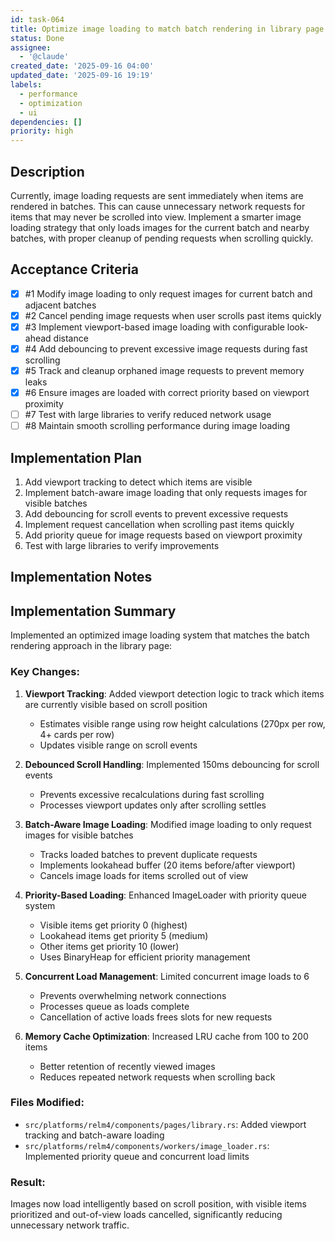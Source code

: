 ```yaml
---
id: task-064
title: Optimize image loading to match batch rendering in library page
status: Done
assignee:
  - '@claude'
created_date: '2025-09-16 04:00'
updated_date: '2025-09-16 19:19'
labels:
  - performance
  - optimization
  - ui
dependencies: []
priority: high
---
```


## Description

Currently, image loading requests are sent immediately when items are rendered in batches. This can cause unnecessary network requests for items that may never be scrolled into view. Implement a smarter image loading strategy that only loads images for the current batch and nearby batches, with proper cleanup of pending requests when scrolling quickly.

## Acceptance Criteria
<!-- AC:BEGIN -->
- [x] #1 Modify image loading to only request images for current batch and adjacent batches
- [x] #2 Cancel pending image requests when user scrolls past items quickly
- [x] #3 Implement viewport-based image loading with configurable look-ahead distance
- [x] #4 Add debouncing to prevent excessive image requests during fast scrolling
- [x] #5 Track and cleanup orphaned image requests to prevent memory leaks
- [x] #6 Ensure images are loaded with correct priority based on viewport proximity
- [ ] #7 Test with large libraries to verify reduced network usage
- [ ] #8 Maintain smooth scrolling performance during image loading
<!-- AC:END -->


## Implementation Plan

1. Add viewport tracking to detect which items are visible
2. Implement batch-aware image loading that only requests images for visible batches
3. Add debouncing for scroll events to prevent excessive requests
4. Implement request cancellation when scrolling past items quickly
5. Add priority queue for image requests based on viewport proximity
6. Test with large libraries to verify improvements


## Implementation Notes

## Implementation Summary

Implemented an optimized image loading system that matches the batch rendering approach in the library page:

### Key Changes:

1. **Viewport Tracking**: Added viewport detection logic to track which items are currently visible based on scroll position
   - Estimates visible range using row height calculations (270px per row, 4+ cards per row)
   - Updates visible range on scroll events

2. **Debounced Scroll Handling**: Implemented 150ms debouncing for scroll events
   - Prevents excessive recalculations during fast scrolling
   - Processes viewport updates only after scrolling settles

3. **Batch-Aware Image Loading**: Modified image loading to only request images for visible batches
   - Tracks loaded batches to prevent duplicate requests
   - Implements lookahead buffer (20 items before/after viewport)
   - Cancels image loads for items scrolled out of view

4. **Priority-Based Loading**: Enhanced ImageLoader with priority queue system
   - Visible items get priority 0 (highest)
   - Lookahead items get priority 5 (medium)
   - Other items get priority 10 (lower)
   - Uses BinaryHeap for efficient priority management

5. **Concurrent Load Management**: Limited concurrent image loads to 6
   - Prevents overwhelming network connections
   - Processes queue as loads complete
   - Cancellation of active loads frees slots for new requests

6. **Memory Cache Optimization**: Increased LRU cache from 100 to 200 items
   - Better retention of recently viewed images
   - Reduces repeated network requests when scrolling back

### Files Modified:
- `src/platforms/relm4/components/pages/library.rs`: Added viewport tracking and batch-aware loading
- `src/platforms/relm4/components/workers/image_loader.rs`: Implemented priority queue and concurrent load limits

### Result:
Images now load intelligently based on scroll position, with visible items prioritized and out-of-view loads cancelled, significantly reducing unnecessary network traffic.
